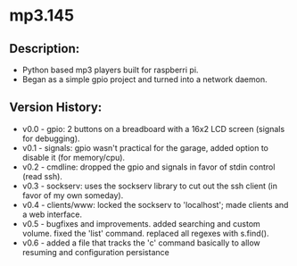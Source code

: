 mp3.145
=======

Description:
------------
 + Python based mp3 players built for raspberri pi. 
 + Began as a simple gpio project and turned into a network daemon.

Version History:
----------------
 + v0.0 - gpio: 2 buttons on a breadboard with a 16x2 LCD screen (signals for 
          debugging).
 + v0.1 - signals: gpio wasn't practical for the garage, added option to 
	  disable it (for memory/cpu).
 + v0.2 - cmdline: dropped the gpio and signals in favor of stdin control 
	  (read ssh).
 + v0.3 - sockserv: uses the sockserv library to cut out the ssh client (in 
	  favor of my own someday).
 + v0.4 - clients/www: locked the sockserv to 'localhost'; made clients and a 
	  web interface.
 + v0.5 - bugfixes and improvements. added searching and custom volume. fixed 
	  the 'list' command. replaced all regexes with s.find().
 + v0.6 - added a file that tracks the 'c' command basically to allow resuming
	  and configuration persistance

